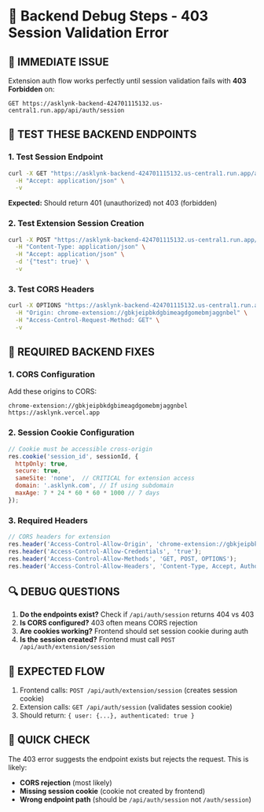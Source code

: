 # 🔧 Backend Debug Steps - 403 Session Validation Error

## 🚨 IMMEDIATE ISSUE
Extension auth flow works perfectly until session validation fails with **403 Forbidden** on:
```
GET https://asklynk-backend-424701115132.us-central1.run.app/api/auth/session
```

## 🧪 TEST THESE BACKEND ENDPOINTS

### 1. **Test Session Endpoint**
```bash
curl -X GET "https://asklynk-backend-424701115132.us-central1.run.app/api/auth/session" \
  -H "Accept: application/json" \
  -v
```
**Expected:** Should return 401 (unauthorized) not 403 (forbidden)

### 2. **Test Extension Session Creation**
```bash
curl -X POST "https://asklynk-backend-424701115132.us-central1.run.app/api/auth/extension/session" \
  -H "Content-Type: application/json" \
  -H "Accept: application/json" \
  -d '{"test": true}' \
  -v
```

### 3. **Test CORS Headers**
```bash
curl -X OPTIONS "https://asklynk-backend-424701115132.us-central1.run.app/api/auth/session" \
  -H "Origin: chrome-extension://gbkjeipbkdgbimeagdgomebmjaggnbel" \
  -H "Access-Control-Request-Method: GET" \
  -v
```

## 🔧 REQUIRED BACKEND FIXES

### **1. CORS Configuration**
Add these origins to CORS:
```
chrome-extension://gbkjeipbkdgbimeagdgomebmjaggnbel
https://asklynk.vercel.app
```

### **2. Session Cookie Configuration**
```javascript
// Cookie must be accessible cross-origin
res.cookie('session_id', sessionId, {
  httpOnly: true,
  secure: true,
  sameSite: 'none',  // CRITICAL for extension access
  domain: '.asklynk.com', // If using subdomain
  maxAge: 7 * 24 * 60 * 60 * 1000 // 7 days
});
```

### **3. Required Headers**
```javascript
// CORS headers for extension
res.header('Access-Control-Allow-Origin', 'chrome-extension://gbkjeipbkdgbimeagdgomebmjaggnbel');
res.header('Access-Control-Allow-Credentials', 'true');
res.header('Access-Control-Allow-Methods', 'GET, POST, OPTIONS');
res.header('Access-Control-Allow-Headers', 'Content-Type, Accept, Authorization');
```

## 🔍 DEBUG QUESTIONS

1. **Do the endpoints exist?** Check if `/api/auth/session` returns 404 vs 403
2. **Is CORS configured?** 403 often means CORS rejection
3. **Are cookies working?** Frontend should set session cookie during auth
4. **Is the session created?** Frontend must call `POST /api/auth/extension/session`

## 🎯 EXPECTED FLOW

1. Frontend calls: `POST /api/auth/extension/session` (creates session cookie)
2. Extension calls: `GET /api/auth/session` (validates session cookie)
3. Should return: `{ user: {...}, authenticated: true }`

## 🚨 QUICK CHECK
The 403 error suggests the endpoint exists but rejects the request. This is likely:
- **CORS rejection** (most likely)
- **Missing session cookie** (cookie not created by frontend)
- **Wrong endpoint path** (should be `/api/auth/session` not `/auth/session`)